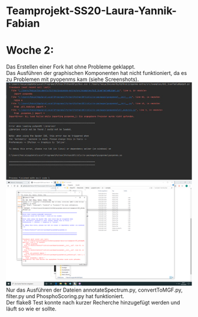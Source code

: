 # Teamprojekt-SS20-Laura-Yannik-Fabian

# Woche 2:
Das Erstellen einer Fork hat ohne Probleme geklappt. <br>
Das Ausführen der graphischen Komponenten hat nicht funktioniert, da es zu Problemen mit pyopenms kam (siehe Screenshots). <br>
![Fehlermeldung1](https://raw.githubusercontent.com/Fabian1567/Teamprojekt-SS20-Laura-Yannik-Fabian/master/Fehlermeldung.PNG.jpg) <br>
![Fehlermeldung2](https://github.com/Fabian1567/Teamprojekt-SS20-Laura-Yannik-Fabian/blob/master/FehlerGUIMapWidget.png?raw=true) <br>
Nur das Ausführen der Dateien annotateSpectrum.py, convertToMGF.py, filter.py und PhosphoScoring.py hat funktioniert.<br>
Der flake8 Test konnte nach kurzer Recherche hinzugefügt werden und läuft so wie er sollte.
